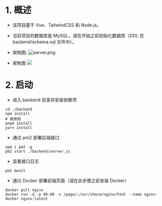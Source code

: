 # 1. 概述

-   该项目基于 Vue、TailwindCSS 和 Node.js。
-   当前项目的数据库是 MySQL，请在开始之前初始化数据库（DDL 在 backend/schema.sql 文件中）。
-   架构图:
    ![server.png](https://s2.loli.net/2023/09/29/d1My93hSjrOfYzg.png)

-   架构图
![](https://gitee.com/alex_john/chat-room-demo/blob/main/backend/server.png)

# 2. 启动

-   进入 backend 目录并安装依赖项

```shell
cd ./backend
npm install
# 或其他
pnpm install
yarn install
```

-   通过 pm2 部署后端接口

```shell
npm i pm2 -g
pm2 start ./backend/server.js
```

-   监看接口日志

```shell
pm2 monit
```

-   通过 Docker 部署前端页面（请在此步骤之前安装 Docker）

```shell
docker pull nginx
docker run -d -p 80:80 -v /page/:/usr/share/nginx/html --name nginx-docker nginx:latest
```
